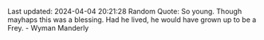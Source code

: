 Last updated: 2024-04-04 20:21:28
Random Quote: So young.  Though mayhaps this was a blessing.  Had he lived, he would have grown up to be a Frey.  -  Wyman Manderly